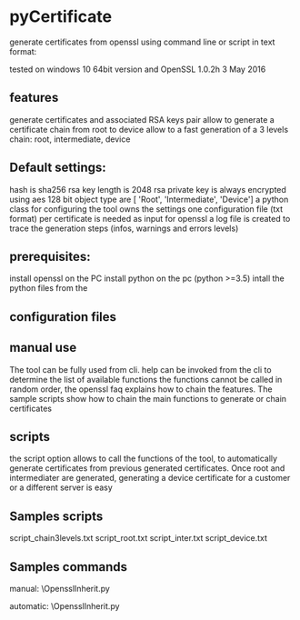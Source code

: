 # pyCertificate
generate certificates from openssl using command line or script in text format:

tested on windows 10 64bit version and  OpenSSL 1.0.2h 3 May 2016

features
--------
generate certificates and associated RSA keys pair
allow to generate a certificate chain from root to device
allow to a fast generation of a 3 levels chain: root, intermediate, device


Default settings:
----------------
hash is sha256
rsa key length is 2048
rsa private key is always encrypted using aes 128 bit
object type are [ 'Root', 'Intermediate', 'Device']
a python class for configuring the tool owns the settings
one configuration file (txt format) per certificate is needed as input for openssl 
a log file is created to trace the generation steps (infos, warnings and errors levels)

prerequisites:
--------------
install openssl on the PC
install python on the pc (python >=3.5)
intall the python files from the 

configuration files
-------------------

manual use
----------
The tool can be fully used from cli.
help can be invoked from the cli to determine the list of available functions
the functions cannot be called in random order, the openssl faq explains how to chain the features.
The sample scripts show how to chain the main functions to generate or chain certificates

scripts
-------
the script option allows to call the functions of the tool, to automatically generate certificates from previous generated certificates.
Once root and intermediater are generated, generating a device certificate for a customer or a different server is easy

Samples scripts
----------------
script_chain3levels.txt
script_root.txt
script_inter.txt
script_device.txt

Samples commands
----------------
manual:
<path to python programm> <path to the main class file>\OpensslInherit.py

automatic:
<path to python programm> <path to the main class file>\OpensslInherit.py <script file>

Windows
--------
executable created with cx_Freeze 5.0.2
issue solved when installing a .whl package (error message not wupported .whl file)
add to a python file
inport pip
print(pip.pep425tags.get_supported())
check for a list like this:
[('cp35', 'cp35m', 'win32'), ('cp35', 'none', 'win32'), ('py3', 'none', 'win32'), ('cp35', 'none', 'any'), ('cp3', 'none', 'any'), ('py35', 'none', 'any'), ('py3', 'none', 'any'), ('py34', 'none', 'any'), ('py33', 'none', 'any'), ('py32', 'none', 'any'), ('py31', 'none', 'any'), ('py30', 'none', 'any')]

remane accordingly the .whl donwload for your platform

make an executable file
<python> -m pip install pyinstaller
then to generate the .exe file do :
pyinstaller <main class file>

Linux
-----
not tested
